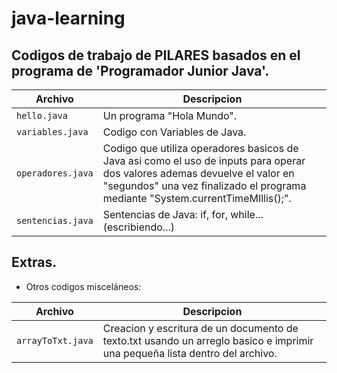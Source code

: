 # java-learning


## Codigos de trabajo de PILARES basados en el programa de 'Programador Junior Java'.


|Archivo                        |Descripcion                  |
|-------------------------------|-----------------------------|
|`hello.java`         		    |Un programa "Hola Mundo".            |
|`variables.java`            |Codigo con Variables de Java.            |
|`operadores.java`|Codigo que utiliza operadores basicos de Java asi como el uso de inputs para operar dos valores ademas devuelve el valor en "segundos" una vez finalizado el programa mediante "System.currentTimeMIllis();".	|
|`sentencias.java`|Sentencias de Java: if, for, while...(escribiendo...)	 |

	

## Extras.

- Otros codigos misceláneos:

	

|Archivo                        |Descripcion                  |
|-------------------------------|-----------------------------|
|`arrayToTxt.java`         		|Creacion y escritura de un documento de texto.txt usando un arreglo basico e imprimir una pequeña lista dentro del archivo.|